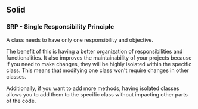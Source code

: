 ## Solid

### SRP - Single Responsibility Principle

A class needs to have only one responsibility and objective.

The benefit of this is having a better organization of responsibilities and functionalities. It also improves the maintainability of your projects because if you need to make changes, they will be highly isolated within the specific class. This means that modifying one class won't require changes in other classes.

Additionally, if you want to add more methods, having isolated classes allows you to add them to the specific class without impacting other parts of the code.
